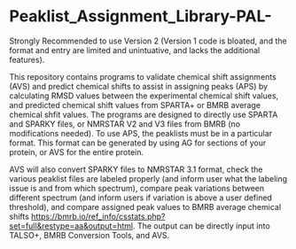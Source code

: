 # Peaklist_Assignment_Library-PAL-

Strongly Recommended to use Version 2 (Version 1 code is bloated, and the format and entry are limited and unintuative, and lacks the additional features). 

This repository contains programs to validate chemical shift assignments (AVS) and predict chemical shifts to assist in assigning peaks (APS) by calculating RMSD values between the experimental chemical shift values, and predicted chemical shift values from SPARTA+ or BMRB average chemical shfit values. The programs are designed to directly use SPARTA and SPARKY files, or NMRSTAR V2 and V3 files from BMRB (no modifications needed). To use APS, the peaklists must be in a particular format. This format can be generated by using AG for sections of your protein, or AVS for the entire protein. 

AVS will also convert SPARKY files to NMRSTAR 3.1 format, check the various peaklist files are labeled properly (and inform user what the labeling issue is and from which spectrum), compare peak variations between different spectrum (and inform users if variation is above a user defined threshold), and compare assigned peak values to BMRB average chemical shifts https://bmrb.io/ref_info/csstats.php?set=full&restype=aa&output=html. The output can be directly input into TALSO+, BMRB Conversion Tools, and AVS. 
